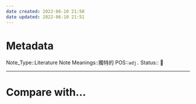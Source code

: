 ```yaml
---
date created: 2022-06-10 21:50
date updated: 2022-06-10 21:51
---
```


# Metadata

Note_Type::Literature Note
Meanings::獨特的
POS::`adj.`
Status:: 👶

---

# Compare with...
